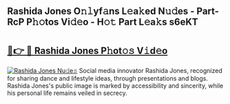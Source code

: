 ## Rashida Jones O𝚗𝚕yf𝚊ns L𝚎a𝚔ed N𝚞𝚍es - Part-RcP P𝚑𝚘tos Vi𝚍𝚎o - H𝚘𝚝 Part L𝚎a𝚔s s6eKT

# <h2><a href="http://kf53yzg.oniu.top/?m=Rashida+Jones">🔗👉 🔴 Rashida Jones P𝚑ot𝚘𝚜 V𝚒d𝚎o</a></h2>

[![Rashida Jones Nu𝚍e𝚜](https://i.imgur.com/0qMVB7G.gif)](http://kf53yzg.oniu.top/?m=Rashida+Jones)
Social media innovator Rashida Jones, recognized for sharing dance and lifestyle ideas, through presentations and blogs. Rashida Jones's public image is marked by accessibility and sincerity, while his personal life remains veiled in secrecy.  
